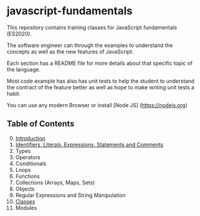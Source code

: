 # javascript-fundamentals

This repository contains training classes for JavaScript fundamentals (ES2020).

The software engineer can through the examples to understand the concepts as well as the new features of JavaScript.

Each section has a README file for more details about that specific topic of the language.

Most code example has also has unit tests to help the student to understand the contract of the feature better as well as hope to make writing unit tests a habit.

You can use any modern Browser or install [Node JS] (https://nodejs.org)

## Table of Contents
0. [Introduction](00-introduction/README.md)
1. [Identifiers, Literals, Expressions, Statements and Comments](01-identifiers-literals-expressions-statements-and-comments/README.md)
2. Types
3. Operators
4. Conditionals
5. Loops
6. Functions 
7. Collections (Arrays, Maps, Sets)
8. Objects
9. Regular Expressions and String Manipulation
10. [Classes](classes/README.md)
11. Modules
